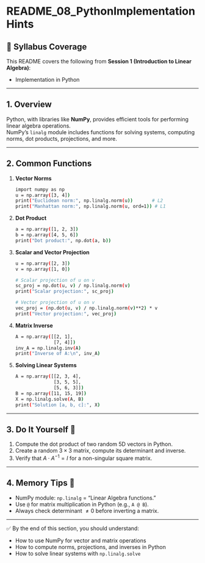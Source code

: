 # README_08_PythonImplementationHints

## 📌 Syllabus Coverage
This README covers the following from **Session 1 (Introduction to Linear Algebra)**:
- Implementation in Python

---

## 1. Overview
Python, with libraries like **NumPy**, provides efficient tools for performing linear algebra operations.  
NumPy’s `linalg` module includes functions for solving systems, computing norms, dot products, projections, and more.

---

## 2. Common Functions
1. **Vector Norms**
    
    ```bash
    import numpy as np
    u = np.array([3, 4])
    print("Euclidean norm:", np.linalg.norm(u))       # L2
    print("Manhattan norm:", np.linalg.norm(u, ord=1)) # L1
    ```

2. **Dot Product**
    
    ```bash
    a = np.array([1, 2, 3])
    b = np.array([4, 5, 6])
    print("Dot product:", np.dot(a, b))
    ```

3. **Scalar and Vector Projection**
    
    ```bash
    u = np.array([2, 3])
    v = np.array([1, 0])

    # Scalar projection of u on v
    sc_proj = np.dot(u, v) / np.linalg.norm(v)
    print("Scalar projection:", sc_proj)

    # Vector projection of u on v
    vec_proj = (np.dot(u, v) / np.linalg.norm(v)**2) * v
    print("Vector projection:", vec_proj)
    ```

4. **Matrix Inverse**
    
    ```bash
    A = np.array([[2, 1],
                  [7, 4]])
    inv_A = np.linalg.inv(A)
    print("Inverse of A:\n", inv_A)
    ```

5. **Solving Linear Systems**
    
    ```bash
    A = np.array([[2, 3, 4],
                  [3, 5, 5],
                  [5, 6, 3]])
    B = np.array([11, 15, 19])
    X = np.linalg.solve(A, B)
    print("Solution [a, b, c]:", X)
    ```

---

## 3. Do It Yourself 🚀
1. Compute the dot product of two random 5D vectors in Python.  
2. Create a random $3 \times 3$ matrix, compute its determinant and inverse.  
3. Verify that $A \cdot A^{-1} = I$ for a non-singular square matrix.  

---

## 4. Memory Tips 🧠
- NumPy module: `np.linalg` = “Linear Algebra functions.”  
- Use `@` for matrix multiplication in Python (e.g., `A @ B`).  
- Always check determinant $\neq 0$ before inverting a matrix.  

---

✅ By the end of this section, you should understand:
- How to use NumPy for vector and matrix operations  
- How to compute norms, projections, and inverses in Python  
- How to solve linear systems with `np.linalg.solve`  
